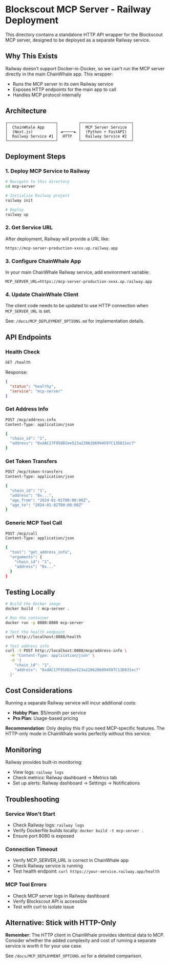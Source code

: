 # Blockscout MCP Server - Railway Deployment

This directory contains a standalone HTTP API wrapper for the Blockscout MCP server, designed to be deployed as a separate Railway service.

## Why This Exists

Railway doesn't support Docker-in-Docker, so we can't run the MCP server directly in the main ChainWhale app. This wrapper:
- Runs the MCP server in its own Railway service
- Exposes HTTP endpoints for the main app to call
- Handles MCP protocol internally

## Architecture

```
┌─────────────────────┐         ┌──────────────────────┐
│  ChainWhale App     │         │  MCP Server Service  │
│  (Next.js)          │ ◄─────► │  (Python + FastAPI)  │
│  Railway Service #1 │  HTTP   │  Railway Service #2  │
└─────────────────────┘         └──────────────────────┘
```

## Deployment Steps

### 1. Deploy MCP Service to Railway

```bash
# Navigate to this directory
cd mcp-server

# Initialize Railway project
railway init

# Deploy
railway up
```

### 2. Get Service URL

After deployment, Railway will provide a URL like:
```
https://mcp-server-production-xxxx.up.railway.app
```

### 3. Configure ChainWhale App

In your main ChainWhale Railway service, add environment variable:
```
MCP_SERVER_URL=https://mcp-server-production-xxxx.up.railway.app
```

### 4. Update ChainWhale Client

The client code needs to be updated to use HTTP connection when `MCP_SERVER_URL` is set.

See: `/docs/MCP_DEPLOYMENT_OPTIONS.md` for implementation details.

## API Endpoints

### Health Check
```bash
GET /health
```

Response:
```json
{
  "status": "healthy",
  "service": "mcp-server"
}
```

### Get Address Info
```bash
POST /mcp/address-info
Content-Type: application/json

{
  "chain_id": "1",
  "address": "0xdAC17F958D2ee523a2206206994597C13D831ec7"
}
```

### Get Token Transfers
```bash
POST /mcp/token-transfers
Content-Type: application/json

{
  "chain_id": "1",
  "address": "0x...",
  "age_from": "2024-01-01T00:00:00Z",
  "age_to": "2024-01-02T00:00:00Z"
}
```

### Generic MCP Tool Call
```bash
POST /mcp/call
Content-Type: application/json

{
  "tool": "get_address_info",
  "arguments": {
    "chain_id": "1",
    "address": "0x..."
  }
}
```

## Testing Locally

```bash
# Build the Docker image
docker build -t mcp-server .

# Run the container
docker run -p 8080:8080 mcp-server

# Test the health endpoint
curl http://localhost:8080/health

# Test address info
curl -X POST http://localhost:8080/mcp/address-info \
  -H "Content-Type: application/json" \
  -d '{
    "chain_id": "1",
    "address": "0xdAC17F958D2ee523a2206206994597C13D831ec7"
  }'
```

## Cost Considerations

Running a separate Railway service will incur additional costs:
- **Hobby Plan**: $5/month per service
- **Pro Plan**: Usage-based pricing

**Recommendation**: Only deploy this if you need MCP-specific features. The HTTP-only mode in ChainWhale works perfectly without this service.

## Monitoring

Railway provides built-in monitoring:
- View logs: `railway logs`
- Check metrics: Railway dashboard → Metrics tab
- Set up alerts: Railway dashboard → Settings → Notifications

## Troubleshooting

### Service Won't Start
- Check Railway logs: `railway logs`
- Verify Dockerfile builds locally: `docker build -t mcp-server .`
- Ensure port 8080 is exposed

### Connection Timeout
- Verify MCP_SERVER_URL is correct in ChainWhale app
- Check Railway service is running
- Test health endpoint: `curl https://your-service.railway.app/health`

### MCP Tool Errors
- Check MCP server logs in Railway dashboard
- Verify Blockscout API is accessible
- Test with curl to isolate issue

## Alternative: Stick with HTTP-Only

**Remember**: The HTTP client in ChainWhale provides identical data to MCP. Consider whether the added complexity and cost of running a separate service is worth it for your use case.

See `/docs/MCP_DEPLOYMENT_OPTIONS.md` for a detailed comparison.
